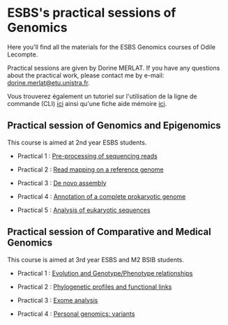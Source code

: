 # ESBS's practical sessions of Genomics 

Here you'll find all the materials for the ESBS Genomics courses of Odile Lecompte.

Practical sessions are given by Dorine MERLAT. If you have any questions about the practical work, please contact me by e-mail: dorine.merlat@etu.unistra.fr.

Vous trouverez également un tutoriel sur l'utilisation de la ligne de commande (CLI) [ici](https://github.com/TD-Genomics-ESBS/cli-tutorial) ainsi qu'une fiche aide mémoire [ici](https://github.com/TD-Genomics-ESBS/cli-tutorial/blob/main/cheatsheet_cli.md).

## Practical session of Genomics and Epigenomics

This course is aimed at 2nd year ESBS students.

- Practical 1 : [Pre-processing of sequencing reads](https://github.com/TD-Genomics-ESBS/genomics-and-epigenomics-td1)

- Practical 2 : [Read mapping on a reference genome](https://github.com/TD-Genomics-ESBS/genomics-and-epigenomics-td2)
  
- Practical 3 : [De novo assembly](https://github.com/TD-Genomics-ESBS/genomics-and-epigenomics-td3)

- Practical 4 : [Annotation of a complete prokaryotic genome](https://github.com/TD-Genomics-ESBS/genomics-and-epigenomics-td4)

- Practical 5 : [Analysis of eukaryotic sequences](https://github.com/TD-Genomics-ESBS/genomics-and-epigenomics-td5)

## Practical session of Comparative and Medical Genomics

This course is aimed at 3rd year ESBS and M2 BSIB students.

- Practical 1 : [Evolution and Genotype/Phenotype relationships](https://github.com/TD-Genomics-ESBS/comparative-and-medical-genomics-1)
  
- Practical 2 : [Phylogenetic profiles and functional links](https://github.com/TD-Genomics-ESBS/comparative-and-medical-genomics-2)

- Practical 3 : [Exome analysis](https://github.com/TD-Genomics-ESBS/comparative-and-medical-genomics-3)

- Practical 4 : [Personal genomics: variants](https://github.com/TD-Genomics-ESBS/comparative-and-medical-genomics-4)


